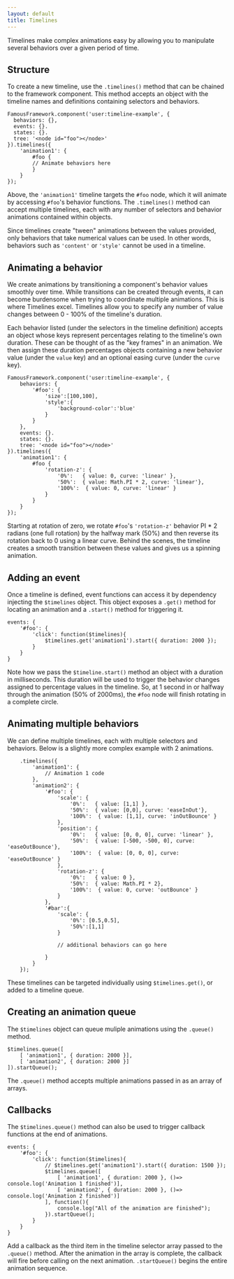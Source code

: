 ```yaml
---
layout: default
title: Timelines
---
```


Timelines make complex animations easy by allowing you to manipulate several behaviors over a given period of time. 

## Structure

To create a new timeline, use the `.timelines()` method that can be chained to the framework component. This method accepts an object with the timeline names and definitions containing selectors and behaviors. 

    FamousFramework.component('user:timeline-example', {
      behaviors: {},
      events: {}.
      states: {}.
      tree: '<node id="foo"></node>'
    }).timelines({
        'animation1': {
            #foo {
            // Animate behaviors here
            }
        }
    });



Above, the `'animation1'` timeline targets the `#foo` node, which it will animate by accessing `#foo`'s behavior functions. The `.timelines()` method can accept multiple timelines, each with any number of selectors and behavior animations contained within objects. 

Since timelines create "tween" animations between the values provided, only behaviors that take numerical values can be used. In other words, behaviors such as `'content'` or `'style'` cannot be used in a timeline.

  
## Animating a behavior

 We create animations by transitioning a component's behavior values smoothly over time. While transitions can be created through events, it can become burdensome when trying to coordinate multiple animations. This is where Timelines excel. Timelines allow you to specify any number of value changes between 0 - 100% of the timeline's duration.  

 Each behavior listed (under the selectors in the timeline definition) accepts an object whose keys represent percentages relating to the timeline's own duration. These can be thought of as the "key frames" in an animation. We then assign these duration percentages objects containing a new behavior value (under the `value` key) and an optional easing curve (under the `curve` key). 

    FamousFramework.component('user:timeline-example', {
        behaviors: {
            '#foo': {
                'size':[100,100],
                'style':{
                    'background-color':'blue'
                }
            }
        },
        events: {}.
        states: {}.
        tree: '<node id="foo"></node>'
    }).timelines({
        'animation1': {
            #foo {
                'rotation-z': {
                    '0%':   { value: 0, curve: 'linear' },
                    '50%':  { value: Math.PI * 2, curve: 'linear'},
                    '100%':  { value: 0, curve: 'linear' }
                }
            }
        }
    });

Starting at rotation of zero, we rotate `#foo`'s `'rotation-z'` behavior PI * 2 radians (one full rotation) by the halfway mark (50%) and then reverse its rotation back to 0 using a linear curve. Behind the scenes, the timeline creates a smooth transition between these values and gives us a spinning animation.


## Adding an event

Once a timeline is defined, event functions can access it by dependency injecting the `$timelines` object. This object exposes a `.get()` method for locating an animation and a `.start()` method for triggering it.

    events: {
        '#foo': {
            'click': function($timelines){
                $timelines.get('animation1').start({ duration: 2000 });
            }
        }
    }

Note how we pass the `$timeline.start()` method an object with a duration in milliseconds. This duration will be used to trigger the behavior changes assigned to percentage values in the timeline. So, at 1 second in or halfway through the animation (50% of 2000ms), the `#foo` node will finish rotating in a complete circle.   
 
  
## Animating multiple behaviors

We can define multiple timelines, each with multiple selectors and behaviors. Below is a slightly more complex example with 2 animations. 

        .timelines({
            'animation1': {
                // Animation 1 code
            },
            'animation2': {
                '#foo': {
                    'scale': {
                        '0%':   { value: [1,1] },
                        '50%':  { value: [0,0], curve: 'easeInOut'},
                        '100%':  { value: [1,1], curve: 'inOutBounce' }
                    },
                    'position': {
                        '0%':   { value: [0, 0, 0], curve: 'linear' },
                        '50%':  { value: [-500, -500, 0], curve: 'easeOutBounce'},
                        '100%':  { value: [0, 0, 0], curve: 'easeOutBounce' }
                    },
                    'rotation-z': {
                        '0%':   { value: 0 },
                        '50%':  { value: Math.PI * 2},
                        '100%':  { value: 0, curve: 'outBounce' }
                    }
                },
                '#bar':{
                    'scale': {
                        '0%': [0.5,0.5],
                        '50%':[1,1]
                    }

                    // additional behaviors can go here
                
                }
            }
        });

These timelines can be targeted individually using `$timelines.get()`, or added to a timeline queue.

## Creating an animation queue

The `$timelines` object can queue muliple animations using the `.queue()` method.

    $timelines.queue([
        [ 'animation1', { duration: 2000 }],
        [ 'animation2', { duration: 2000 }]
    ]).startQueue();

The `.queue()` method accepts multiple animations passed in as an array of arrays. 

## Callbacks

The `$timelines.queue()` method can also be used to trigger callback functions at the end of animations. 

    events: {
        '#foo': {
            'click': function($timelines){
                // $timelines.get('animation1').start({ duration: 1500 });
                $timelines.queue([
                    [ 'animation1', { duration: 2000 }, ()=> console.log('Animation 1 finished')],
                    [ 'animation2', { duration: 2000 }, ()=> console.log('Animation 2 finished')]
                ], function(){
                    console.log("All of the animation are finished");
                }).startQueue();
            }
        }
    }

Add a callback as the third item in the timeline selector array passed to the `.queue()` method. After the animation in the array is complete, the callback will fire before calling on the next animation. `.startQueue()` begins the entire animation sequence.
